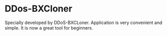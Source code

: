 # DDos-BXCloner
Specially developed by DDoS-BXCLoner. Application is very convenient and simple. It is now a great tool for beginners.
